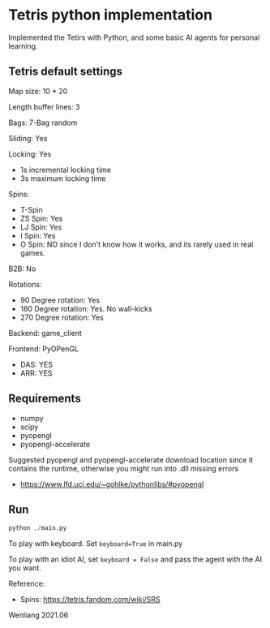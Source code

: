 # Tetris python implementation 

Implemented the Tetirs with Python, and some basic AI agents for personal learning.

## Tetris default settings

Map size: 10 * 20

Length buffer lines: 3

Bags: 7-Bag random

Sliding: Yes

Locking: Yes
- 1s incremental locking time
- 3s maximum locking time

Spins:
-  T-Spin
-  ZS Spin: Yes
-  LJ Spin: Yes
-  I Spin: Yes
-  O Spin: NO since I don't know how it works,
     and its rarely used in real games.

B2B: No

Rotations:
- 90 Degree rotation: Yes
- 180 Degree rotation: Yes. No wall-kicks
- 270 Degree rotation: Yes

Backend: game_client

Frontend: PyOPenGL
-  DAS: YES
-  ARR: YES

## Requirements

- numpy
- scipy
- pyopengl
- pyopengl-accelerate

Suggested pyopengl and pyopengl-accelerate download location since it contains the runtime, otherwise you might run into .dll missing errors

- https://www.lfd.uci.edu/~gohlke/pythonlibs/#pyopengl

## Run
```py
python ./main.py
```

To play with keyboard.  Set `keyboard=True` in main.py

To play with an idiot AI, set `keyboard = False` and pass the agent with
the AI you want.


Reference:

  - Spins: https://tetris.fandom.com/wiki/SRS

Wenliang
2021.06